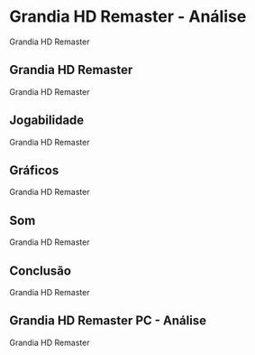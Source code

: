 ---
---

# Grandia HD Remaster - Análise

Grandia HD Remaster

## Grandia HD Remaster

Grandia HD Remaster

## Jogabilidade

Grandia HD Remaster

## Gráficos

Grandia HD Remaster

## Som

Grandia HD Remaster

## Conclusão

Grandia HD Remaster

## Grandia HD Remaster PC - Análise

Grandia HD Remaster
